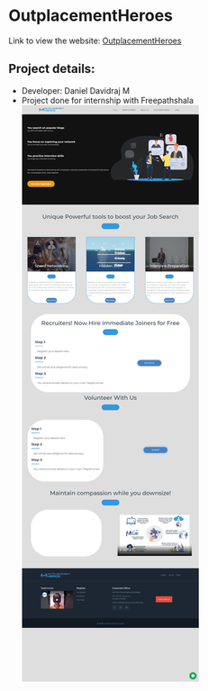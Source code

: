 # OutplacementHeroes
Link to view the website:
[OutplacementHeroes](https://danieldavidraj.github.io/OutplacementHeroes/)
## Project details:
* Developer: Daniel Davidraj M
* Project done for internship with Freepathshala
![OutplacementHeroes](/images/OutplacementHeroes.png)

